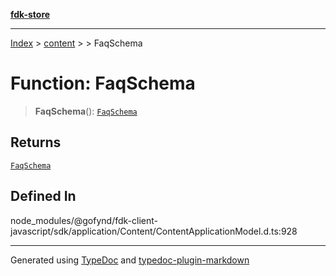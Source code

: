 [**fdk-store**](../../../README.md)
***

[Index](../../../API.md) > [content](../../README.md) > [<internal>](../README.md) > FaqSchema

# Function: FaqSchema

> **FaqSchema**(): [`FaqSchema`](../type-aliases/type-alias.FaqSchema.md)

## Returns

[`FaqSchema`](../type-aliases/type-alias.FaqSchema.md)

## Defined In

node\_modules/@gofynd/fdk-client-javascript/sdk/application/Content/ContentApplicationModel.d.ts:928

***
Generated using [TypeDoc](https://typedoc.org/) and [typedoc-plugin-markdown](https://www.npmjs.com/package/typedoc-plugin-markdown)
